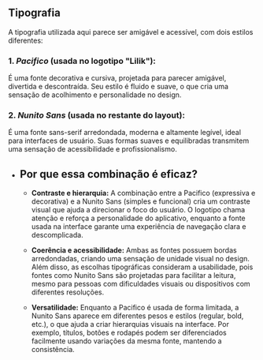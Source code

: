 ## Tipografia

A tipografia utilizada aqui parece ser amigável e acessível, com dois estilos diferentes:

### 1. *Pacifico* (usada no logotipo "Lilik"):

É uma fonte decorativa e cursiva, projetada para parecer amigável, divertida e descontraída. Seu estilo é fluido e suave, o que cria uma sensação de acolhimento e personalidade no design.

### 2. *Nunito Sans* (usada no restante do layout):

É uma fonte sans-serif arredondada, moderna e altamente legível, ideal para interfaces de usuário. Suas formas suaves e equilibradas transmitem uma sensação de acessibilidade e profissionalismo.

- ## Por que essa combinação é eficaz?
  - **Contraste e hierarquia:**
A combinação entre a Pacifico (expressiva e decorativa) e a Nunito Sans (simples e funcional) cria um contraste visual que ajuda a direcionar o foco do usuário. O logotipo chama atenção e reforça a personalidade do aplicativo, enquanto a fonte usada na interface garante uma experiência de navegação clara e descomplicada.

  - **Coerência e acessibilidade:**
Ambas as fontes possuem bordas arredondadas, criando uma sensação de unidade visual no design. Além disso, as escolhas tipográficas consideram a usabilidade, pois fontes como Nunito Sans são projetadas para facilitar a leitura, mesmo para pessoas com dificuldades visuais ou dispositivos com diferentes resoluções.

  - **Versatilidade:**
Enquanto a Pacifico é usada de forma limitada, a Nunito Sans aparece em diferentes pesos e estilos (regular, bold, etc.), o que ajuda a criar hierarquias visuais na interface. Por exemplo, títulos, botões e rodapés podem ser diferenciados facilmente usando variações da mesma fonte, mantendo a consistência.
